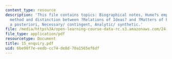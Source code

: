 ```yaml
---
content_type: resource
description: 'This file contains topics: Biographical notes, Hume?s empiricism, philosophical
  method and distinction between ?Relations of Ideas? and ?Matters of Fact, priori/
  a posteriori, Necessary/ contingent, Analytic/ synthetic.'
file: /media/https%3A/open-learning-course-data-rc.s3.amazonaws.com/24-01-classics-in-western-philosophy-spring-2006/6be98f7eeedbcc74de8d70a1565ef6df_15_enquiry.pdf
file_type: application/pdf
resourcetype: Document
title: 15_enquiry.pdf
uid: 6be98f7e-eedb-cc74-de8d-70a1565ef6df
---
```

